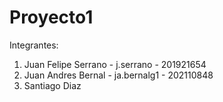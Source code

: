 # Proyecto1
Integrantes:
1. Juan Felipe Serrano - j.serrano - 201921654
2. Juan Andres Bernal - ja.bernalg1 - 202110848
3. Santiago Diaz
